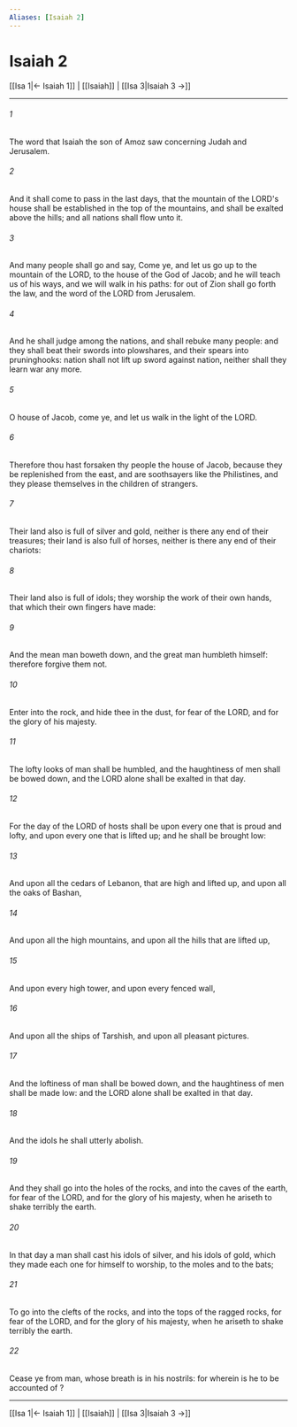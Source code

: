 ```yaml
---
Aliases: [Isaiah 2]
---
```

# Isaiah 2

[[Isa 1|← Isaiah 1]] | [[Isaiah]] | [[Isa 3|Isaiah 3 →]]
***



###### 1 
The word that Isaiah the son of Amoz saw concerning Judah and Jerusalem. 

###### 2 
And it shall come to pass in the last days, that the mountain of the LORD's house shall be established in the top of the mountains, and shall be exalted above the hills; and all nations shall flow unto it. 

###### 3 
And many people shall go and say, Come ye, and let us go up to the mountain of the LORD, to the house of the God of Jacob; and he will teach us of his ways, and we will walk in his paths: for out of Zion shall go forth the law, and the word of the LORD from Jerusalem. 

###### 4 
And he shall judge among the nations, and shall rebuke many people: and they shall beat their swords into plowshares, and their spears into pruninghooks: nation shall not lift up sword against nation, neither shall they learn war any more. 

###### 5 
O house of Jacob, come ye, and let us walk in the light of the LORD. 

###### 6 
Therefore thou hast forsaken thy people the house of Jacob, because they be replenished from the east, and are soothsayers like the Philistines, and they please themselves in the children of strangers. 

###### 7 
Their land also is full of silver and gold, neither is there any end of their treasures; their land is also full of horses, neither is there any end of their chariots: 

###### 8 
Their land also is full of idols; they worship the work of their own hands, that which their own fingers have made: 

###### 9 
And the mean man boweth down, and the great man humbleth himself: therefore forgive them not. 

###### 10 
Enter into the rock, and hide thee in the dust, for fear of the LORD, and for the glory of his majesty. 

###### 11 
The lofty looks of man shall be humbled, and the haughtiness of men shall be bowed down, and the LORD alone shall be exalted in that day. 

###### 12 
For the day of the LORD of hosts shall be upon every one that is proud and lofty, and upon every one that is lifted up; and he shall be brought low: 

###### 13 
And upon all the cedars of Lebanon, that are high and lifted up, and upon all the oaks of Bashan, 

###### 14 
And upon all the high mountains, and upon all the hills that are lifted up, 

###### 15 
And upon every high tower, and upon every fenced wall, 

###### 16 
And upon all the ships of Tarshish, and upon all pleasant pictures. 

###### 17 
And the loftiness of man shall be bowed down, and the haughtiness of men shall be made low: and the LORD alone shall be exalted in that day. 

###### 18 
And the idols he shall utterly abolish. 

###### 19 
And they shall go into the holes of the rocks, and into the caves of the earth, for fear of the LORD, and for the glory of his majesty, when he ariseth to shake terribly the earth. 

###### 20 
In that day a man shall cast his idols of silver, and his idols of gold, which they made each one for himself to worship, to the moles and to the bats; 

###### 21 
To go into the clefts of the rocks, and into the tops of the ragged rocks, for fear of the LORD, and for the glory of his majesty, when he ariseth to shake terribly the earth. 

###### 22 
Cease ye from man, whose breath is in his nostrils: for wherein is he to be accounted of ?

***
[[Isa 1|← Isaiah 1]] | [[Isaiah]] | [[Isa 3|Isaiah 3 →]]
